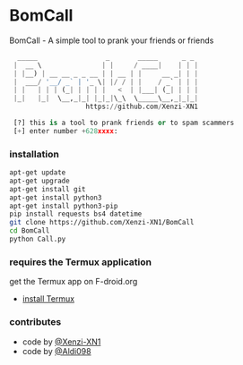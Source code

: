 # BomCall

BomCall - A simple tool to prank your friends or friends

```python
  _____                 _       _____      _ _
 |  __ \               | |     / ____|    | | |
 | |__) | __ __ _ _ __ | | __ | |     __ _| | |
 |  ___/ '__/ _` | '_ \| |/ / | |    / _` | | |
 | |   | | | (_| | | | |   <  | |___| (_| | | |
 |_|   |_|  \__,_|_| |_|_|\_\  \_____\__,_|_|_|
                   https://github.com/Xenzi-XN1

 [?] this is a tool to prank friends or to spam scammers
 [+] enter number +628xxxx:
```
### installation
````bash
apt-get update
apt-get upgrade
apt-get install git
apt-get install python3
apt-get install python3-pip
pip install requests bs4 datetime
git clone https://github.com/Xenzi-XN1/BomCall
cd BomCall
python Call.py
````


### requires the Termux application 
get the Termux app on F-droid.org
- [install Termux](https://f-droid.org/en/packages/com.termux/)

### contributes
- code by [@Xenzi-XN1](https://github.com/Xenzi-XN1)
- code by [@Aldi098](https://github.com/Aldi098)
